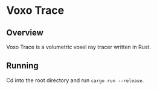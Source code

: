 # Voxo Trace

## Overview

Voxo Trace is a volumetric voxel ray tracer written in Rust.

## Running

Cd into the root directory and run `cargo run --release`. 
